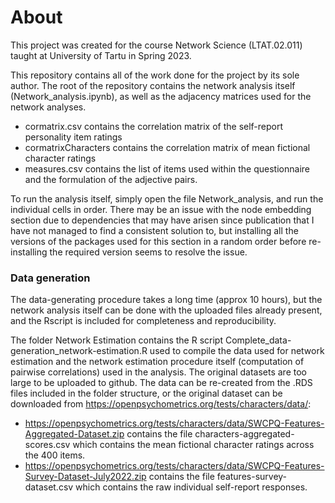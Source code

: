 # About
This project was created for the course Network Science (LTAT.02.011) taught at University of Tartu in Spring 2023.

This repository contains all of the work done for the project by its sole author. The root of the repository contains the network analysis itself (Network_analysis.ipynb), as well as the adjacency matrices used for the network analyses.
- cormatrix.csv contains the correlation matrix of the self-report personality item ratings
- cormatrixCharacters contains the correlation matrix of mean fictional character ratings
- measures.csv contains the list of items used within the questionnaire and the formulation of the adjective pairs.

To run the analysis itself, simply open the file Network_analysis, and run the individual cells in order. There may be an issue with the node embedding section due to dependencies that may have arisen since publication that I have not managed to find a consistent solution to, but installing all the versions of the packages used for this section in a random order before re-installing the required version seems to resolve the issue.


### Data  generation

The data-generating procedure takes a long time (approx 10 hours), but the network analysis itself can be done with the uploaded files already present, and the Rscript is included for completeness and reproducibility. 

The folder Network Estimation contains the R script Complete_data-generation_network-estimation.R used to compile the data used for network estimation and the network estimation procedure itself (computation of pairwise correlations) used in the analysis. The original datasets are too large to be uploaded to github. The data can be re-created from the .RDS files included in the folder structure, or the original dataset can be downloaded from https://openpsychometrics.org/tests/characters/data/:
- https://openpsychometrics.org/tests/characters/data/SWCPQ-Features-Aggregated-Dataset.zip contains the file characters-aggregated-scores.csv which contains the mean fictional character ratings across the 400 items.
- https://openpsychometrics.org/tests/characters/data/SWCPQ-Features-Survey-Dataset-July2022.zip contains the file features-survey-dataset.csv which contains the raw individual self-report responses.
